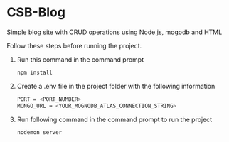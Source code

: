 # CSB-Blog
Simple blog site with CRUD operations using Node.js, mogodb and HTML

Follow these steps before running the project.

 1. Run this command in the command prompt
    ```bash
    npm install
    ```
    
 2. Create a .env file in the project folder with the following information
    ```bash
    PORT = <PORT_NUMBER>
    MONGO_URL = <YOUR_MOGNODB_ATLAS_CONNECTION_STRING>
    ```

 3. Run following command in the command prompt to run the project
    ```bash
    nodemon server
    ```
